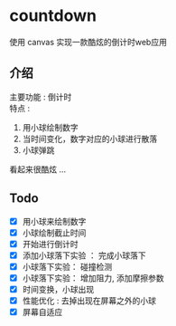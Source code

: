 # countdown

使用 canvas 实现一款酷炫的倒计时web应用  

## 介绍  

主要功能 : 倒计时  
特点 :  

1. 用小球绘制数字  
2. 当时间变化，数字对应的小球进行散落  
3. 小球弹跳  

看起来很酷炫 ...  

## Todo

- [X] 用小球来绘制数字
- [X] 小球绘制截止时间
- [X] 开始进行倒计时
- [X] 添加小球落下实验 ： 完成小球落下
- [X] 小球落下实验： 碰撞检测
- [X] 小球落下实验： 增加阻力, 添加摩擦参数  
- [X] 时间变换，小球出现
- [X] 性能优化 : 去掉出现在屏幕之外的小球
- [X] 屏幕自适应
